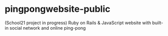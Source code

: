 # pingpongwebsite-public
(School21 project in progress) Ruby on Rails &amp; JavaScript website with built-in social network and online ping-pong
